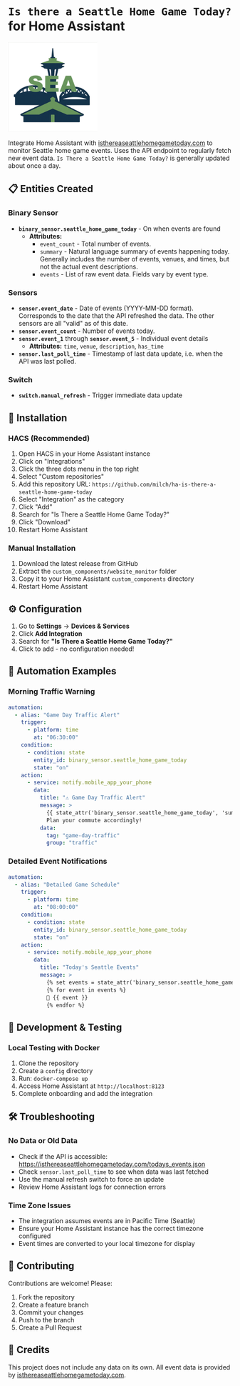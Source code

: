 # `Is there a Seattle Home Game Today?` for Home Assistant

<img src="https://raw.githubusercontent.com/milch/ha-is-there-a-seattle-home-game-today/main/logo.png" alt="Is There a Seattle Home Game Today?" width="200">

Integrate Home Assistant with [isthereaseattlehomegametoday.com](https://isthereaseattlehomegametoday.com) to monitor Seattle home game events. Uses the API endpoint to regularly fetch new event data. `Is There a Seattle Home Game Today?` is generally updated about once a day.

## 📋 Entities Created

### Binary Sensor

- **`binary_sensor.seattle_home_game_today`** - On when events are found
  - **Attributes:**
    - `event_count` - Total number of events.
    - `summary` - Natural language summary of events happening today. Generally includes the number of events, venues, and times, but not the actual event descriptions.
    - `events` - List of raw event data. Fields vary by event type.

### Sensors

- **`sensor.event_date`** - Date of events (YYYY-MM-DD format). Corresponds to the date that the API refreshed the data. The other sensors are all "valid" as of this date.
- **`sensor.event_count`** - Number of events today.
- **`sensor.event_1`** through **`sensor.event_5`** - Individual event details
  - **Attributes:** `time`, `venue`, `description`, `has_time`
- **`sensor.last_poll_time`** - Timestamp of last data update, i.e. when the API was last polled.

### Switch

- **`switch.manual_refresh`** - Trigger immediate data update

## 🚀 Installation

### HACS (Recommended)

1. Open HACS in your Home Assistant instance
2. Click on "Integrations"
3. Click the three dots menu in the top right
4. Select "Custom repositories"
5. Add this repository URL: `https://github.com/milch/ha-is-there-a-seattle-home-game-today`
6. Select "Integration" as the category
7. Click "Add"
8. Search for "Is There a Seattle Home Game Today?"
9. Click "Download"
10. Restart Home Assistant

### Manual Installation

1. Download the latest release from GitHub
2. Extract the `custom_components/website_monitor` folder
3. Copy it to your Home Assistant `custom_components` directory
4. Restart Home Assistant

## ⚙️ Configuration

1. Go to **Settings** → **Devices & Services**
2. Click **Add Integration**
3. Search for **"Is There a Seattle Home Game Today?"**
4. Click to add - no configuration needed!

## 🤖 Automation Examples

### Morning Traffic Warning

```yaml
automation:
  - alias: "Game Day Traffic Alert"
    trigger:
      - platform: time
        at: "06:30:00"
    condition:
      - condition: state
        entity_id: binary_sensor.seattle_home_game_today
        state: "on"
    action:
      - service: notify.mobile_app_your_phone
        data:
          title: "⚠️ Game Day Traffic Alert"
          message: >
            {{ state_attr('binary_sensor.seattle_home_game_today', 'summary') }}
            Plan your commute accordingly!
          data:
            tag: "game-day-traffic"
            group: "traffic"
```

### Detailed Event Notifications

```yaml
automation:
  - alias: "Detailed Game Schedule"
    trigger:
      - platform: time
        at: "08:00:00"
    condition:
      - condition: state
        entity_id: binary_sensor.seattle_home_game_today
        state: "on"
    action:
      - service: notify.mobile_app_your_phone
        data:
          title: "Today's Seattle Events"
          message: >
            {% set events = state_attr('binary_sensor.seattle_home_game_today', 'event_summary') %}
            {% for event in events %}
            📍 {{ event }}
            {% endfor %}
```

## 🧪 Development & Testing

### Local Testing with Docker

1. Clone the repository
1. Create a `config` directory
1. Run: `docker-compose up`
1. Access Home Assistant at `http://localhost:8123`
1. Complete onboarding and add the integration

## 🛠️ Troubleshooting

### No Data or Old Data

- Check if the API is accessible: <https://isthereaseattlehomegametoday.com/todays_events.json>
- Check `sensor.last_poll_time` to see when data was last fetched
- Use the manual refresh switch to force an update
- Review Home Assistant logs for connection errors

### Time Zone Issues

- The integration assumes events are in Pacific Time (Seattle)
- Ensure your Home Assistant instance has the correct timezone configured
- Event times are converted to your local timezone for display

## 🤝 Contributing

Contributions are welcome! Please:

1. Fork the repository
2. Create a feature branch
3. Commit your changes
4. Push to the branch
5. Create a Pull Request

## 🙏 Credits

This project does not include any data on its own. All event data is provided by [isthereaseattlehomegametoday.com](https://isthereaseattlehomegametoday.com).
